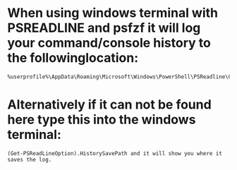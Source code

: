 # When using windows terminal with PSREADLINE and psfzf it will log your command/console history to the followinglocation:
    %userprofile%\AppData\Roaming\Microsoft\Windows\PowerShell\PSReadline\ConsoleHost_history.txt

# Alternatively if it can not be found here type this into the windows terminal: 
    (Get-PSReadLineOption).HistorySavePath and it will show you where it saves the log.
